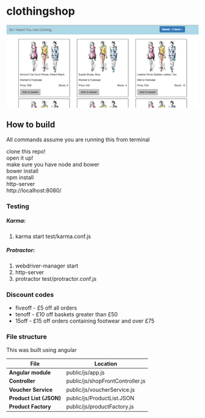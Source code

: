 # clothingshop

![homepage](/readmeimages/homepage.png)

## How to build

All commands assume you are running this from terminal

clone this repo!  
open it up!  
make sure you have node and bower   
bower install  
npm install  
http-server  
http://localhost:8080/  

### Testing

##### Karma:  
1. karma start test/karma.conf.js

##### Protractor:  
1. webdriver-manager start  
2. http-server  
3. protractor test/protractor.conf.js  


### Discount codes

* fiveoff - £5 off all orders
* tenoff - £10 off baskets greater than £50
* 15off - £15 off orders containing footwear and over £75

### File structure

This was built using angular

File | Location
--- | ---
**Angular module** | public/js/app.js
**Controller** | public/js/shopFrontController.js
**Voucher Service** | public/js/voucherService.js
**Product List (JSON)** | public/js/ProductList.JSON
**Product Factory** | public/js/productFactory.js
